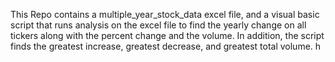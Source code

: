 This Repo contains a multiple_year_stock_data excel file, and a visual basic script that runs analysis on the excel file to find the yearly change on all tickers along with the percent change and the volume.
In addition, the script finds the greatest increase, greatest decrease, and greatest total volume.
h
